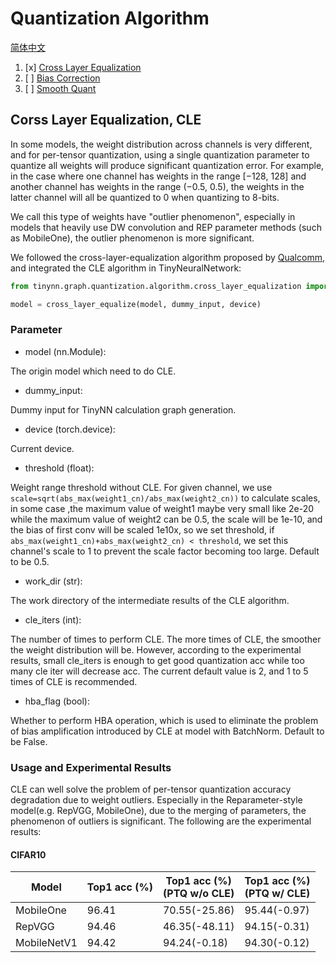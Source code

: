 # Quantization Algorithm
[简体中文](algorithm_zh-CN.md)

1. [x] [Cross Layer Equalization](https://arxiv.org/abs/1906.04721)
2. [ ] [Bias Correction](https://arxiv.org/abs/1906.04721)
3. [ ] [Smooth Quant](https://arxiv.org/abs/2211.10438)
## Corss Layer Equalization, CLE

In some models, the weight distribution across channels is very different, and for per-tensor quantization, using a single quantization parameter to quantize all weights will produce significant quantization error.
For example, in the case where one channel has weights in the range [−128, 128] and another channel has weights in the range (−0.5, 0.5),
the weights in the latter channel will all be quantized to 0 when quantizing to 8-bits.

We call this type of weights have "outlier phenomenon", especially in models that heavily use DW convolution and REP parameter methods (such as MobileOne), the outlier phenomenon is more significant.

We followed the cross-layer-equalization algorithm proposed by [Qualcomm](https://arxiv.org/abs/1906.04721), and integrated the CLE algorithm in TinyNeuralNetwork:
```python
from tinynn.graph.quantization.algorithm.cross_layer_equalization import cross_layer_equalize

model = cross_layer_equalize(model, dummy_input, device)
```

### Parameter
* model (nn.Module):

The origin model which need to do CLE.
* dummy_input:

Dummy input for TinyNN calculation graph generation.
* device (torch.device):

Current device.
* threshold (float):

Weight range threshold without CLE. For given channel, we use ```scale=sqrt(abs_max(weight1_cn)/abs_max(weight2_cn))``` to calculate scales,
in some case ,the maximum value of weight1 maybe very small like 2e-20 while the maximum value of weight2 can be 0.5, the scale will be 1e-10, and the bias of first conv will be scaled 1e10x,
so we set threshold, if ```abs_max(weight1_cn)+abs_max(weight2_cn) < threshold```, we set this channel's scale to 1 to prevent the scale factor becoming too large. Default to be 0.5.

* work_dir (str):

The work directory of the intermediate results of the CLE algorithm.
* cle_iters  (int):

The number of times to perform CLE. The more times of CLE, the smoother the weight distribution will be.
However, according to the experimental results, small cle_iters is enough to get good quantization acc while too many cle iter will decrease acc.
The current default value is 2, and 1 to 5 times of CLE is recommended.
* hba_flag (bool):

Whether to perform HBA operation, which is used to eliminate the problem of bias amplification introduced by CLE at model with BatchNorm. Default to be False.

### Usage and Experimental Results
CLE can well solve the problem of per-tensor quantization accuracy degradation due to weight outliers.
Especially in the Reparameter-style model(e.g. RepVGG, MobileOne), due to the merging of parameters, the phenomenon of outliers is significant.
The following are the experimental results:
#### CIFAR10

| Model       | Top1 acc (%) | Top1 acc (%)<br/>(PTQ w/o CLE) | Top1 acc (%)<br/>(PTQ w/ CLE) |
|-------------|--------------|--------------------------------|-------------------------------|
| MobileOne   | 96.41        | 70.55(-25.86)                  | 95.44(-0.97)                  |
| RepVGG      | 94.46        | 46.35(-48.11)                  | 94.15(-0.31)                  |
| MobileNetV1 | 94.42        | 94.24(-0.18)                   | 94.30(-0.12)                  |
